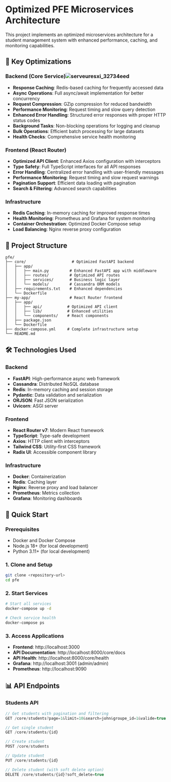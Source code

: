# Optimized PFE Microservices Architecture

This project implements an optimized microservices architecture for a student management system with enhanced performance, caching, and monitoring capabilities.


## 🚀 Key Optimizations

### Backend (Core Service)![serveuresxi_32734eed](https://github.com/user-attachments/assets/b2e8de73-5bdf-48ce-a40d-7b696ac194e5)


- **Response Caching**: Redis-based caching for frequently accessed data
- **Async Operations**: Full async/await implementation for better concurrency
- **Request Compression**: GZip compression for reduced bandwidth
- **Performance Monitoring**: Request timing and slow query detection
- **Enhanced Error Handling**: Structured error responses with proper HTTP status codes
- **Background Tasks**: Non-blocking operations for logging and cleanup
- **Bulk Operations**: Efficient batch processing for large datasets
- **Health Checks**: Comprehensive service health monitoring

### Frontend (React Router)

- **Optimized API Client**: Enhanced Axios configuration with interceptors
- **Type Safety**: Full TypeScript interfaces for all API responses
- **Error Handling**: Centralized error handling with user-friendly messages
- **Performance Monitoring**: Request timing and slow request warnings
- **Pagination Support**: Efficient data loading with pagination
- **Search & Filtering**: Advanced search capabilities

### Infrastructure

- **Redis Caching**: In-memory caching for improved response times
- **Health Monitoring**: Prometheus and Grafana for system monitoring
- **Container Orchestration**: Optimized Docker Compose setup
- **Load Balancing**: Nginx reverse proxy configuration

## 📁 Project Structure

```
pfe/
├── core/                    # Optimized FastAPI backend
│   ├── app/
│   │   ├── main.py         # Enhanced FastAPI app with middleware
│   │   ├── routes/         # Optimized API routes
│   │   ├── services/       # Business logic layer
│   │   └── models/         # Cassandra ORM models
│   ├── requirements.txt    # Enhanced dependencies
│   └── Dockerfile
├── my-app/                 # React Router frontend
│   ├── app/
│   │   ├── api/           # Optimized API client
│   │   ├── lib/           # Enhanced utilities
│   │   └── components/    # React components
│   ├── package.json
│   └── Dockerfile
├── docker-compose.yml     # Complete infrastructure setup
└── README.md
```

## 🛠 Technologies Used

### Backend

- **FastAPI**: High-performance async web framework
- **Cassandra**: Distributed NoSQL database
- **Redis**: In-memory caching and session storage
- **Pydantic**: Data validation and serialization
- **ORJSON**: Fast JSON serialization
- **Uvicorn**: ASGI server

### Frontend

- **React Router v7**: Modern React framework
- **TypeScript**: Type-safe development
- **Axios**: HTTP client with interceptors
- **Tailwind CSS**: Utility-first CSS framework
- **Radix UI**: Accessible component library

### Infrastructure

- **Docker**: Containerization
- **Redis**: Caching layer
- **Nginx**: Reverse proxy and load balancer
- **Prometheus**: Metrics collection
- **Grafana**: Monitoring dashboards

## 🚀 Quick Start

### Prerequisites

- Docker and Docker Compose
- Node.js 18+ (for local development)
- Python 3.11+ (for local development)

### 1. Clone and Setup

```bash
git clone <repository-url>
cd pfe
```

### 2. Start Services

```bash
# Start all services
docker-compose up -d

# Check service health
docker-compose ps
```

### 3. Access Applications

- **Frontend**: http://localhost:3000
- **API Documentation**: http://localhost:8000/core/docs
- **API Health**: http://localhost:8000/core/health
- **Grafana**: http://localhost:3001 (admin/admin)
- **Prometheus**: http://localhost:9090

## 📊 API Endpoints

### Students API

```typescript
// Get students with pagination and filtering
GET /core/students?page=1&limit=10&search=john&groupe_id=1&valide=true

// Get single student
GET /core/students/{id}

// Create student
POST /core/students

// Update student
PUT /core/students/{id}

// Delete student (with soft delete option)
DELETE /core/students/{id}?soft_delete=true
```

